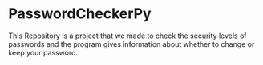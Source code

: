 # PasswordCheckerPy

This Repository is a project that we made to check the security levels of passwords and the program gives information about whether to change or keep your password.
